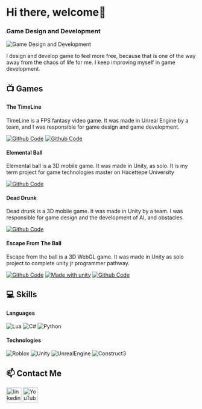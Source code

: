 # Hi there, welcome👋

### Game Design and Development
![Game Design and Development](https://media.licdn.com/dms/image/C4D16AQHLDv8NonbW3g/profile-displaybackgroundimage-shrink_350_1400/0/1642071703687?e=1703721600&v=beta&t=4F0VKFZVYUS7T1k4R7855RjsAQifEg7y9ueScyNiy5g)

I design and develop game to feel more free, because that is one of the way away from the chaos of life for me. 
I keep improving myself in game development.

## 📺 Games
#### The TimeLine
TimeLine is a FPS fantasy video game. It was made in Unreal Engine by a team, and I was responsible for game design and game development.

[![Github Code](https://img.shields.io/badge/Watch-Trailer-red)](https://www.youtube.com/watch?v=yiwHAE7WPzE&ab_channel=%C3%96merTEKEL%C4%B0)
[![Github Code](https://img.shields.io/badge/Watch-Gameplay-red)](https://www.youtube.com/watch?v=NdCwEoWfdss&t=340s&ab_channel=%C3%96merTEKEL%C4%B0)
#### Elemental Ball
Elemental ball is a 3D mobile game. It was made in Unity, as solo. It is my term project for game technologies master on  Hacettepe University

[![Github Code](https://img.shields.io/badge/Watch-Trailer-red)](https://www.youtube.com/watch?v=66Di1eaOFA4&ab_channel=%C3%96merTEKEL%C4%B0)

#### Dead Drunk
Dead drunk is a 3D mobile game. It was made in Unity by a team. I was responsible for game design and the development of AI, and obstacles.

[![Github Code](https://img.shields.io/badge/Watch-Trailer-red)](https://www.youtube.com/watch?v=6X4OyhrwGjY&ab_channel=%C3%96merTEKEL%C4%B0)
#### Escape From The Ball
Escape from the ball is a 3D WebGL game. It was made in Unity as solo project to complete unity jr programmer pathway.

[![Github Code](https://img.shields.io/badge/See-Code-blue)](https://github.com/omertekeli/OOP_theory/tree/main/Assets/Scripts) [![Made with unity](https://img.shields.io/badge/Play-Game-green)](https://play.unity.com/mg/other/unitygamespublished) [![Github Code](https://img.shields.io/badge/Watch-Gameplay-red)](https://www.linkedin.com/posts/omertekeli_unity3d-gamedevelopment-ugcPost-6850471164414832640-wp1b)

## 💻 Skills

#### Languages 
<img alt="Lua" src="https://img.shields.io/badge/Lua-14354C.svg?logo=lua&logoColor=white"> <img alt="C#" src="https://custom-icon-badges.herokuapp.com/badge/C%23-68217A.svg?logo=cs2&logoColor=white"> <img alt="Python" src="https://img.shields.io/badge/Python-14354C.svg?logo=python&logoColor=white"> 

#### Technologies
![Roblox](https://img.shields.io/badge/Roblox%20Studio-00A2FF.svg?style=for-the-badge&logo=Roblox-Studio&logoColor=white)
![Unity](https://img.shields.io/badge/Unity-000000.svg?style=for-the-badge&logo=Unity&logoColor=white)
![UnrealEngine](https://img.shields.io/badge/Unreal%20Engine-0E1128.svg?style=for-the-badge&logo=Unreal-Engine&logoColor=white)
![Construct3](https://img.shields.io/badge/Construct%203-00FFDA.svg?style=for-the-badge&logo=Construct-3&logoColor=white)


## 📫 Contact Me
[<img src='https://cdn.jsdelivr.net/npm/simple-icons@3.0.1/icons/linkedin.svg' alt='linkedin' height='40'>](https://www.linkedin.com/in/omertekeli/)  [<img src='https://cdn.jsdelivr.net/npm/simple-icons@3.0.1/icons/youtube.svg' alt='YouTube' height='40'>](https://youtube.com/channel/UCCbr3f0EWfbGMmAD3a1OM0A) 
 


<!--
**omertekeli/omertekeli** is a ✨ _special_ ✨ repository because its `README.md` (this file) appears on your GitHub profile.

[<img src='https://cdn.jsdelivr.net/npm/simple-icons@3.0.1/icons/reddit.svg' alt='Reddit' height='40'>](https://www.reddit.com/user/omertekeli)
[<img src='https://cdn.jsdelivr.net/npm/simple-icons@3.0.1/icons/twitter.svg' alt='twitter' height='40'>](https://twitter.com/_omertekeli)

Here are some ideas to get you started:

- 🔭 I’m currently working on ...
- 🌱 I’m currently learning ...
- 👯 I’m looking to collaborate on ...
- 🤔 I’m looking for help with ...
- 💬 Ask me about ...
- 📫 How to reach me: ...
- 😄 Pronouns: ...
- ⚡ Fun fact: ...
https://img.shields.io/badge/LET-PLAY-green
[![Made with unity](https://img.shields.io/badge/Made%20with-Unity-57b9d3.svg?style=flat&logo=unity)](https://play.unity.com/mg/other/unitygamespublished)
[![Made with unity](https://img.shields.io/badge/Play-Game-green)](https://play.unity.com/mg/other/unitygamespublished)
Github Icon
[<img src='https://cdn.jsdelivr.net/npm/simple-icons@3.0.1/icons/github.svg' alt='github' height='40'>](https://github.com/omertekeli/OOP_theory)
[![Github Code](https://img.shields.io/badge/See-Code-blue)](https://github.com/omertekeli/OOP_theory)
[![Github Code](https://img.shields.io/badge/Watch-Trailer-red)](https://www.youtube.com/watch?v=me1qx8ky4zE&list=PL5zLTlaCwnmJP1VXD-uPDukaGBwvBMQZL&index=19)
YOUTUBE VİDEO
<a href="https://www.youtube.com/watch?v=me1qx8ky4zE&list=PL5zLTlaCwnmJP1VXD-uPDukaGBwvBMQZL&index=19"><img width="32px" alt="Youtube" title="Youtube" src="https://i.imgur.com/qiXu7b2.png"/></a>
SEE CODE
[![Github Code](https://img.shields.io/badge/See-Code-blue)](https://github.com/omertekeli/Dead_Drunk/tree/main/Scripts)
[![Github Code](https://img.shields.io/badge/See-Code-blue)](https://github.com/omertekeli/Elemental_Ball/tree/main/Assets/Scripts) 
-->
